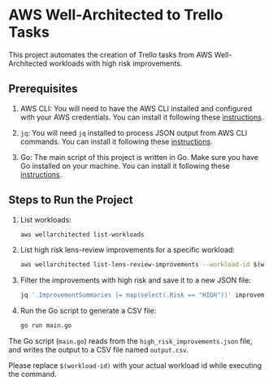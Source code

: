 # AWS Well-Architected to Trello Tasks

This project automates the creation of Trello tasks from AWS Well-Architected workloads with high risk improvements.

## Prerequisites

1. AWS CLI: You will need to have the AWS CLI installed and configured with your AWS credentials. You can install it following these [instructions](https://docs.aws.amazon.com/cli/latest/userguide/cli-chap-install.html).

2. `jq`: You will need `jq` installed to process JSON output from AWS CLI commands. You can install it following these [instructions](https://stedolan.github.io/jq/download/).

3. Go: The main script of this project is written in Go. Make sure you have Go installed on your machine. You can install it following these [instructions](https://golang.org/doc/install).

## Steps to Run the Project

1. List workloads:

    ```bash
    aws wellarchitected list-workloads
    ```

2. List high risk lens-review improvements for a specific workload:

    ```bash
    aws wellarchitected list-lens-review-improvements --workload-id $(workload-id) --lens-alias wellarchitected --max-results 100 --output json  > improvements.json
    ```

3. Filter the improvements with high risk and save it to a new JSON file:

    ```bash
    jq '.ImprovementSummaries |= map(select(.Risk == "HIGH"))' improvements.json > high_risk_improvements.json
    ```

4. Run the Go script to generate a CSV file:

    ```bash
    go run main.go
    ```

The Go script (`main.go`) reads from the `high_risk_improvements.json` file, and writes the output to a CSV file named `output.csv`.

Please replace `$(workload-id)` with your actual workload id while executing the command.
